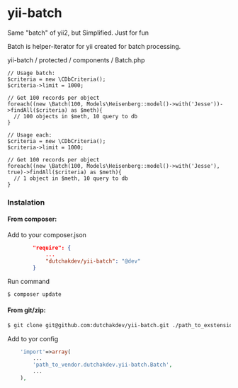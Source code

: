 yii-batch
=========

Same "batch" of yii2, but Simplified. Just for fun

Batch is helper-iterator for yii created for batch processing.

yii-batch / protected / components / Batch.php
 
```         
// Usage batch:
$criteria = new \CDbCriteria();
$criteria->limit = 1000;

// Get 100 records per object
foreach((new \Batch(100, Models\Heisenberg::model()->with('Jesse'))->findAll($criteria) as $meth){
  // 100 objects in $meth, 10 query to db
}
```

```         
// Usage each:
$criteria = new \CDbCriteria();
$criteria->limit = 1000;

// Get 100 records per object
foreach((new \Batch(100, Models\Heisenberg::model()->with('Jesse'), true)->findAll($criteria) as $meth){
  // 1 object in $meth, 10 query to db
}
```

### Instalation

#### From composer:
Add to your composer.json
```json
		"require": {
			...
    		"dutchakdev/yii-batch": "@dev"
    	}
```

Run command
```bash
$ composer update
```

#### From git/zip:

```bash
$ git clone git@github.com:dutchakdev/yii-batch.git ./path_to_exstensions/
```


Add to yor config
```php
	'import'=>array(
		...
        'path_to_vendor.dutchakdev.yii-batch.Batch',
        ...
    ),
```